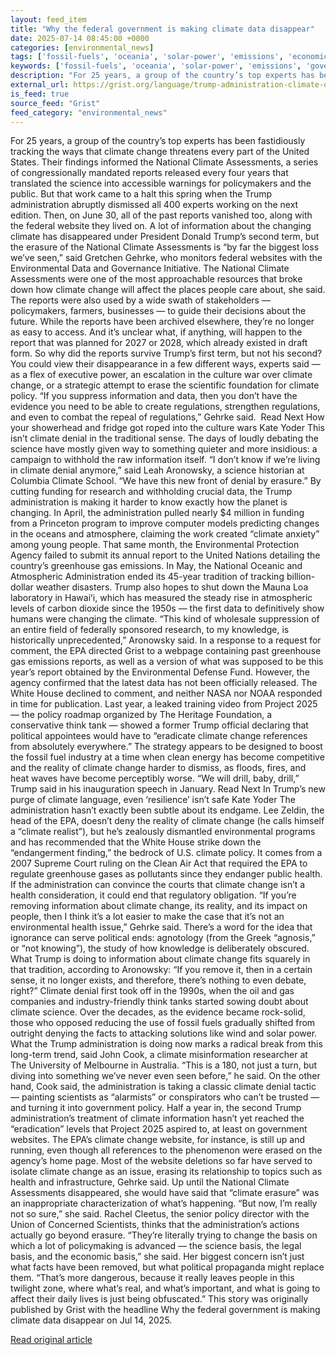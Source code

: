 ```yaml
---
layout: feed_item
title: "Why the federal government is making climate data disappear"
date: 2025-07-14 08:45:00 +0000
categories: [environmental_news]
tags: ['fossil-fuels', 'oceania', 'solar-power', 'emissions', 'economic-impacts', 'urgent', 'year-2027', 'renewable-energy', 'climate-health', 'extreme-weather']
keywords: ['fossil-fuels', 'oceania', 'solar-power', 'emissions', 'government', 'economic-impacts', 'making', 'federal']
description: "For 25 years, a group of the country’s top experts has been fastidiously tracking the ways that climate change threatens every part of the United States"
external_url: https://grist.org/language/trump-administration-climate-data-disappear-national-climate-assessment/
is_feed: true
source_feed: "Grist"
feed_category: "environmental_news"
---
```


For 25 years, a group of the country’s top experts has been fastidiously tracking the ways that climate change threatens every part of the United States. Their findings informed the National Climate Assessments, a series of congressionally mandated reports released every four years that translated the science into accessible warnings for policymakers and the public. But that work came to a halt this spring when the Trump administration abruptly dismissed all 400 experts working on the next edition. Then, on June 30, all of the past reports vanished too, along with the federal website they lived on. A lot of information about the changing climate has disappeared under President Donald Trump’s second term, but the erasure of the National Climate Assessments is “by far the biggest loss we’ve seen,” said Gretchen Gehrke, who monitors federal websites with the Environmental Data and Governance Initiative. The National Climate Assessments were one of the most approachable resources that broke down how climate change will affect the places people care about, she said. The reports were also used by a wide swath of stakeholders — policymakers, farmers, businesses — to guide their decisions about the future. While the reports have been archived elsewhere, they’re no longer as easy to access. And it’s unclear what, if anything, will happen to the report that was planned for 2027 or 2028, which already existed in draft form. So why did the reports survive Trump’s first term, but not his second? You could view their disappearance in a few different ways, experts said — as a flex of executive power, an escalation in the culture war over climate change, or a strategic attempt to erase the scientific foundation for climate policy. “If you suppress information and data, then you don&#8217;t have the evidence you need to be able to create regulations, strengthen regulations, and even to combat the repeal of regulations,” Gehrke said.&nbsp; Read Next How your showerhead and fridge got roped into the culture wars Kate Yoder This isn’t climate denial in the traditional sense. The days of loudly debating the science have mostly given way to something quieter and more insidious: a campaign to withhold the raw information itself. “I don&#8217;t know if we&#8217;re living in climate denial anymore,” said Leah Aronowsky, a science historian at Columbia Climate School. “We have this new front of denial by erasure.” By cutting funding for research and withholding crucial data, the Trump administration is making it harder to know exactly how the planet is changing. In April, the administration pulled nearly $4 million in funding from a Princeton program to improve computer models predicting changes in the oceans and atmosphere, claiming the work created “climate anxiety” among young people. That same month, the Environmental Protection Agency failed to submit its annual report to the United Nations detailing the country’s greenhouse gas emissions. In May, the National Oceanic and Atmospheric Administration ended its 45-year tradition of tracking billion-dollar weather disasters. Trump also hopes to shut down the Mauna Loa laboratory in Hawaiʻi, which has measured the steady rise in atmospheric levels of carbon dioxide since the 1950s — the first data to definitively show humans were changing the climate. “This kind of wholesale suppression of an entire field of federally sponsored research, to my knowledge, is historically unprecedented,” Aronowsky said. In a response to a request for comment, the EPA directed Grist to a webpage containing past greenhouse gas emissions reports, as well as a version of what was supposed to be this year’s report obtained by the Environmental Defense Fund. However, the agency confirmed that the latest data has not been officially released. The White House declined to comment, and neither NASA nor NOAA responded in time for publication. Last year, a leaked training video from Project 2025 — the policy roadmap organized by The Heritage Foundation, a conservative think tank — showed a former Trump official declaring that political appointees would have to “eradicate climate change references from absolutely everywhere.” The strategy appears to be designed to boost the fossil fuel industry at a time when clean energy has become competitive and the reality of climate change harder to dismiss, as floods, fires, and heat waves have become perceptibly worse. “We will drill, baby, drill,” Trump said in his inauguration speech in January. Read Next In Trump&#8217;s new purge of climate language, even &#8216;resilience&#8217; isn&#8217;t safe Kate Yoder The administration hasn’t exactly been subtle about its endgame. Lee Zeldin, the head of the EPA, doesn’t deny the reality of climate change (he calls himself a “climate realist”), but he’s zealously dismantled environmental programs and has recommended that the White House strike down the “endangerment finding,” the bedrock of U.S. climate policy. It comes from a 2007 Supreme Court ruling on the Clean Air Act that required the EPA to regulate greenhouse gases as pollutants since they endanger public health. If the administration can convince the courts that climate change isn’t a health consideration, it could end that regulatory obligation. “If you&#8217;re removing information about climate change, its reality, and its impact on people, then I think it&#8217;s a lot easier to make the case that it&#8217;s not an environmental health issue,” Gehrke said. There’s a word for the idea that ignorance can serve political ends: agnotology (from the Greek “agnosis,” or “not knowing”), the study of how knowledge is deliberately obscured. What Trump is doing to information about climate change fits squarely in that tradition, according to Aronowsky: “If you remove it, then in a certain sense, it no longer exists, and therefore, there&#8217;s nothing to even debate, right?” Climate denial first took off in the 1990s, when the oil and gas companies and industry-friendly think tanks started sowing doubt about climate science. Over the decades, as the evidence became rock-solid, those who opposed reducing the use of fossil fuels gradually shifted from outright denying the facts to attacking solutions like wind and solar power. What the Trump administration is doing now marks a radical break from this long-term trend, said John Cook, a climate misinformation researcher at The University of Melbourne in Australia. “This is a 180, not just a turn, but diving into something we&#8217;ve never even seen before,” he said. On the other hand, Cook said, the administration is taking a classic climate denial tactic — painting scientists as “alarmists” or conspirators who can’t be trusted — and turning it into government policy. Half a year in, the second Trump administration’s treatment of climate information hasn’t yet reached the “eradication” levels that Project 2025 aspired to, at least on government websites. The EPA’s climate change website, for instance, is still up and running, even though all references to the phenomenon were erased on the agency’s home page. Most of the website deletions so far have served to isolate climate change as an issue, erasing its relationship to topics such as health and infrastructure, Gehrke said. Up until the National Climate Assessments disappeared, she would have said that “climate erasure” was an inappropriate characterization of what’s happening. “But now, I’m really not so sure,” she said. Rachel Cleetus, the senior policy director with the Union of Concerned Scientists, thinks that the administration’s actions actually go beyond erasure. “They&#8217;re literally trying to change the basis on which a lot of policymaking is advanced — the science basis, the legal basis, and the economic basis,” she said. Her biggest concern isn’t just what facts have been removed, but what political propaganda might replace them. “That’s more dangerous, because it really leaves people in this twilight zone, where what&#8217;s real, and what&#8217;s important, and what is going to affect their daily lives is just being obfuscated.” This story was originally published by Grist with the headline Why the federal government is making climate data disappear on Jul 14, 2025.

[Read original article](https://grist.org/language/trump-administration-climate-data-disappear-national-climate-assessment/)
